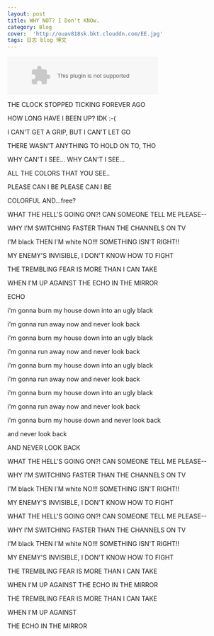 ```yaml
---
layout: post
title: WHY NOT? I Don't KNOw.
category: Blog
cover:  'http://ouav818sk.bkt.clouddn.com/EE.jpg'
tags: 日志 blog 博文 
---
```



<embed src="//music.163.com/style/swf/widget.swf?sid=30830853&type=2&auto=1&width=320&height=66" width="340" height="86"  allowNetworking="all"></embed>


THE CLOCK STOPPED TICKING FOREVER AGO

HOW LONG HAVE I BEEN UP? IDK :-(

I CAN'T GET A GRIP, BUT I CAN'T LET GO

THERE WASN'T ANYTHING TO HOLD ON TO, THO


WHY CAN'T I SEE... WHY CAN'T I SEE...

ALL THE COLORS THAT YOU SEE..

PLEASE CAN I BE PLEASE CAN I BE

COLORFUL AND...free?


WHAT THE HELL'S GOING ON?! CAN SOMEONE TELL ME PLEASE--

WHY I'M SWITCHING FASTER THAN THE CHANNELS ON TV

I'M black THEN I'M white NO!!! SOMETHING ISN'T RIGHT!!

MY ENEMY'S INVISIBLE, I DON'T KNOW HOW TO FIGHT

THE TREMBLING FEAR IS MORE THAN I CAN TAKE

WHEN I'M UP AGAINST THE ECHO IN THE MIRROR

ECHO


i'm gonna burn my house down into an ugly black

i'm gonna run away now and never look back

i'm gonna burn my house down into an ugly black

i'm gonna run away now and never look back

i'm gonna burn my house down into an ugly black

i'm gonna run away now and never look back

i'm gonna burn my house down into an ugly black

i'm gonna run away now and never look back

i'm gonna burn my house down and never look back


and never look back


AND NEVER LOOK BACK


WHAT THE HELL'S GOING ON?! CAN SOMEONE TELL ME PLEASE--

WHY I'M SWITCHING FASTER THAN THE CHANNELS ON TV

I'M black THEN I'M white NO!!! SOMETHING ISN'T RIGHT!!

MY ENEMY'S INVISIBLE, I DON'T KNOW HOW TO FIGHT


WHAT THE HELL'S GOING ON?! CAN SOMEONE TELL ME PLEASE--

WHY I'M SWITCHING FASTER THAN THE CHANNELS ON TV

I'M black THEN I'M white NO!!! SOMETHING ISN'T RIGHT!!

MY ENEMY'S INVISIBLE, I DON'T KNOW HOW TO FIGHT


THE TREMBLING FEAR IS MORE THAN I CAN TAKE

WHEN I'M UP AGAINST THE ECHO IN THE MIRROR

THE TREMBLING FEAR IS MORE THAN I CAN TAKE

WHEN I'M UP AGAINST

THE ECHO IN THE MIRROR
